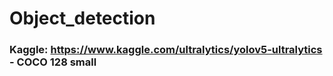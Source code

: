 # Object_detection

### Kaggle:  https://www.kaggle.com/ultralytics/yolov5-ultralytics - COCO 128 small
